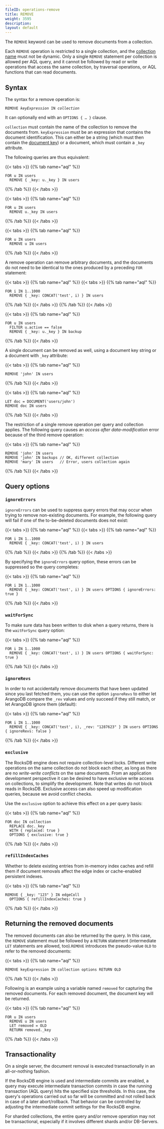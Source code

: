 ```yaml
---
fileID: operations-remove
title: REMOVE
weight: 3595
description: 
layout: default
---
```

The `REMOVE` keyword can be used to remove documents from a collection.

Each `REMOVE` operation is restricted to a single collection, and the 
[collection name](../../appendix/appendix-glossary#collection-name) must not be dynamic.
Only a single `REMOVE` statement per collection is allowed per AQL query, and 
it cannot be followed by read or write operations that access the same collection, by
traversal operations, or AQL functions that can read documents.

## Syntax

The syntax for a remove operation is:

<pre><code>REMOVE <em>keyExpression</em> IN <em>collection</em></code></pre>

It can optionally end with an `OPTIONS { … }` clause.

`collection` must contain the name of the collection to remove the documents 
from. `keyExpression` must be an expression that contains the document identification.
This can either be a string (which must then contain the
[document key](../../appendix/appendix-glossary#document-key)) or a
document, which must contain a `_key` attribute.

The following queries are thus equivalent:

{{< tabs >}}
{{% tab name="aql" %}}
```aql
FOR u IN users
  REMOVE { _key: u._key } IN users
```
{{% /tab %}}
{{< /tabs >}}

{{< tabs >}}
{{% tab name="aql" %}}
```aql
FOR u IN users
  REMOVE u._key IN users
```
{{% /tab %}}
{{< /tabs >}}

{{< tabs >}}
{{% tab name="aql" %}}
```aql
FOR u IN users
  REMOVE u IN users
```
{{% /tab %}}
{{< /tabs >}}

A remove operation can remove arbitrary documents, and the documents
do not need to be identical to the ones produced by a preceding `FOR` statement:

{{< tabs >}}
{{% tab name="aql" %}}
{{< tabs >}}
{{% tab name="aql" %}}
```aql
FOR i IN 1..1000
  REMOVE { _key: CONCAT('test', i) } IN users
```
{{% /tab %}}
{{< /tabs >}}
{{% /tab %}}
{{< /tabs >}}

{{< tabs >}}
{{% tab name="aql" %}}
```aql
FOR u IN users
  FILTER u.active == false
  REMOVE { _key: u._key } IN backup
```
{{% /tab %}}
{{< /tabs >}}

A single document can be removed as well, using a document key string or a
document with `_key` attribute:

{{< tabs >}}
{{% tab name="aql" %}}
```aql
REMOVE 'john' IN users
```
{{% /tab %}}
{{< /tabs >}}

{{< tabs >}}
{{% tab name="aql" %}}
```aql
LET doc = DOCUMENT('users/john')
REMOVE doc IN users
```
{{% /tab %}}
{{< /tabs >}}

The restriction of a single remove operation per query and collection
applies. The following query causes an _access after data-modification_
error because of the third remove operation:

{{< tabs >}}
{{% tab name="aql" %}}
```aql
REMOVE 'john' IN users
REMOVE 'john' IN backups // OK, different collection
REMOVE 'mary' IN users   // Error, users collection again
```
{{% /tab %}}
{{< /tabs >}}

## Query options

### `ignoreErrors`

`ignoreErrors` can be used to suppress query errors that may occur when trying to
remove non-existing documents. For example, the following query will fail if one
of the to-be-deleted documents does not exist:

{{< tabs >}}
{{% tab name="aql" %}}
{{< tabs >}}
{{% tab name="aql" %}}
```aql
FOR i IN 1..1000
  REMOVE { _key: CONCAT('test', i) } IN users
```
{{% /tab %}}
{{< /tabs >}}
{{% /tab %}}
{{< /tabs >}}

By specifying the `ignoreErrors` query option, these errors can be suppressed so 
the query completes:

{{< tabs >}}
{{% tab name="aql" %}}
```aql
FOR i IN 1..1000
  REMOVE { _key: CONCAT('test', i) } IN users OPTIONS { ignoreErrors: true }
```
{{% /tab %}}
{{< /tabs >}}

### `waitForSync`

To make sure data has been written to disk when a query returns, there is the `waitForSync` 
query option:

{{< tabs >}}
{{% tab name="aql" %}}
```aql
FOR i IN 1..1000
  REMOVE { _key: CONCAT('test', i) } IN users OPTIONS { waitForSync: true }
```
{{% /tab %}}
{{< /tabs >}}

### `ignoreRevs`

In order to not accidentally remove documents that have been updated since you last fetched
them, you can use the option `ignoreRevs` to either let ArangoDB compare the `_rev` values and 
only succeed if they still match, or let ArangoDB ignore them (default):

{{< tabs >}}
{{% tab name="aql" %}}
```aql
FOR i IN 1..1000
  REMOVE { _key: CONCAT('test', i), _rev: "1287623" } IN users OPTIONS { ignoreRevs: false }
```
{{% /tab %}}
{{< /tabs >}}

### `exclusive`

The RocksDB engine does not require collection-level locks. Different write
operations on the same collection do not block each other, as
long as there are no _write-write conflicts_ on the same documents. From an application
development perspective it can be desired to have exclusive write access on collections,
to simplify the development. Note that writes do not block reads in RocksDB.
Exclusive access can also speed up modification queries, because we avoid conflict checks.

Use the `exclusive` option to achieve this  effect on a per query basis:

{{< tabs >}}
{{% tab name="aql" %}}
```aql
FOR doc IN collection
  REPLACE doc._key
  WITH { replaced: true }
  OPTIONS { exclusive: true }
```
{{% /tab %}}
{{< /tabs >}}

### `refillIndexCaches`

Whether to delete existing entries from in-memory index caches and refill them
if document removals affect the edge index or cache-enabled persistent indexes.

{{< tabs >}}
{{% tab name="aql" %}}
```aql
REMOVE { _key: "123" } IN edgeColl
  OPTIONS { refillIndexCaches: true }
```
{{% /tab %}}
{{< /tabs >}}

## Returning the removed documents

The removed documents can also be returned by the query. In this case, the
`REMOVE` statement must be followed by a `RETURN` statement (intermediate `LET`
statements are allowed, too).`REMOVE` introduces the pseudo-value `OLD` to
refer to the removed documents:

{{< tabs >}}
{{% tab name="aql" %}}
```aql
REMOVE keyExpression IN collection options RETURN OLD
```
{{% /tab %}}
{{< /tabs >}}

Following is an example using a variable named `removed` for capturing the removed
documents. For each removed document, the document key will be returned.

{{< tabs >}}
{{% tab name="aql" %}}
```aql
FOR u IN users
  REMOVE u IN users 
  LET removed = OLD 
  RETURN removed._key
```
{{% /tab %}}
{{< /tabs >}}

## Transactionality

On a single server, the document removal is executed transactionally in an
all-or-nothing fashion.

If the RocksDB engine is used and intermediate commits are enabled, a query may
execute intermediate transaction commits in case the running transaction (AQL
query) hits the specified size thresholds. In this case, the query's operations
carried out so far will be committed and not rolled back in case of a later
abort/rollback. That behavior can be controlled by adjusting the intermediate
commit settings for the RocksDB engine. 

For sharded collections, the entire query and/or remove operation may not be
transactional, especially if it involves different shards and/or DB-Servers.
